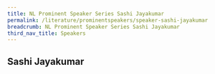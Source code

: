 ```yaml
---
title: NL Prominent Speaker Series Sashi Jayakumar
permalink: /literature/prominentspeakers/speaker-sashi-jayakumar
breadcrumb: NL Prominent Speaker Series Sashi Jayakumar
third_nav_title: Speakers
---
```


## **Sashi Jayakumar**